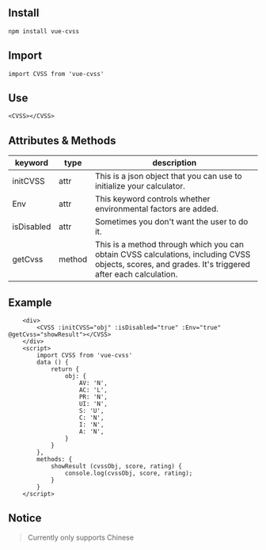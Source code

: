 ## Install
`npm install vue-cvss`

## Import
`import CVSS from 'vue-cvss'`

## Use
`<CVSS></CVSS>`

## Attributes & Methods 
|keyword|type|description|
|---|---| --- |
|initCVSS|attr| This is a json object that you can use to initialize your calculator. |
|Env|attr|This keyword controls whether environmental factors are added.|
|isDisabled|attr|Sometimes you don't want the user to do it.|
|getCvss| method|This is a method through which you can obtain CVSS calculations, including CVSS objects, scores, and grades. It's triggered after each calculation.|

## Example
```
    <div>
        <CVSS :initCVSS="obj" :isDisabled="true" :Env="true" @getCvss="showResult"></CVSS>
    </div>
    <script>
        import CVSS from 'vue-cvss'
        data () {
            return {
                obj: {
                    AV: 'N',
                    AC: 'L',
                    PR: 'N',
                    UI: 'N',
                    S: 'U',
                    C: 'N',
                    I: 'N',
                    A: 'N',
                }
            }
        },
        methods: {
            showResult (cvssObj, score, rating) {
                console.log(cvssObj, score, rating);
            }
        }
    </script>
```
## Notice 
> Currently only supports Chinese